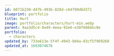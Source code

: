```yaml
---
id: 6071b230-d47b-493b-828d-c64f90d6d371
blueprint: portfolio
title: Hurt
image: portfolio/characters/hurt-min.webp
parent: 9aa3d5c4-9a49-4eea-92e6-e38f666bbc0e
portfolio:
  - characters
updated_by: 733e613e-5f4f-4943-b04a-83cf5f969268
updated_at: 1693074676
---
```

